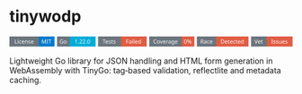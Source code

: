# tinywodp
<!-- START_SECTION:BADGES_SECTION -->
<a href="docs/img/badges.svg"><img src="docs/img/badges.svg" alt="Project Badges" title="Generated by badges.sh from github.com/cdvelop/devscripts"></a>
<!-- END_SECTION:BADGES_SECTION -->

Lightweight Go library for JSON handling and HTML form generation in WebAssembly with TinyGo: tag‑based validation, reflectlite and metadata caching.
